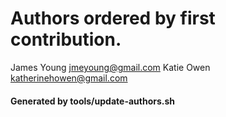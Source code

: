# Authors ordered by first contribution.

James Young <jmeyoung@gmail.com>
Katie Owen <katherinehowen@gmail.com>

#### Generated by tools/update-authors.sh
